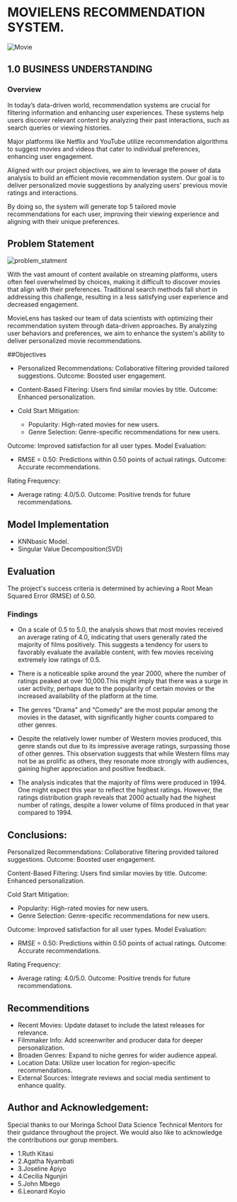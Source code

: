 # MOVIELENS RECOMMENDATION SYSTEM.

![Movie](https://github.com/user-attachments/assets/45199a31-fac2-4921-957e-1e19fe3f65fe)

## 1.0 BUSINESS UNDERSTANDING
### Overview
In today’s data-driven world, recommendation systems are crucial for filtering information and enhancing user experiences. These systems help users discover relevant content by analyzing their past interactions, such as search queries or viewing histories.

Major platforms like Netflix and YouTube utilize recommendation algorithms to suggest movies and videos that cater to individual preferences, enhancing user engagement.

Aligned with our project objectives, we aim to leverage the power of data analysis to build an efficient movie recommendation system. Our goal is to deliver personalized movie suggestions by analyzing users’ previous movie ratings and interactions.

By doing so, the system will generate top 5 tailored movie recommendations for each user, improving their viewing experience and aligning with their unique preferences.

## Problem Statement
![problem_statment](https://github.com/user-attachments/assets/c999d5a6-4bb1-4f40-a26c-070fd37035e8)

With the vast amount of content available on streaming platforms, users often feel overwhelmed by choices, making it difficult to discover movies that align with their preferences. Traditional search methods fall short in addressing this challenge, resulting in a less satisfying user experience and decreased engagement.

MovieLens has tasked our team of data scientists with optimizing their recommendation system through data-driven approaches. By analyzing user behaviors and preferences, we aim to enhance the system's ability to deliver personalized movie recommendations.

##Objectives

- Personalized Recommendations: Collaborative filtering provided tailored suggestions.
Outcome: Boosted user engagement.

- Content-Based Filtering: Users find similar movies by title.
Outcome: Enhanced personalization.

- Cold Start Mitigation:
   - Popularity: High-rated movies for new users.
   - Genre Selection: Genre-specific recommendations for new users.

Outcome: Improved satisfaction for all user types.
Model Evaluation:
- RMSE = 0.50: Predictions within 0.50 points of actual ratings.
Outcome: Accurate recommendations.

Rating Frequency:
- Average rating: 4.0/5.0.
Outcome: Positive trends for future recommendations.


## Model Implementation
- KNNbasic Model.
- Singular Value Decomposition(SVD)
## Evaluation
The project's success criteria is determined by achieving a Root Mean Squared Error (RMSE) of 0.50.


### Findings
- On a scale of 0.5 to 5.0, the analysis shows that most movies received an average rating of 4.0, indicating that users generally rated the majority of films positively. This suggests a tendency for users to favorably evaluate the available content, with few movies receiving extremely low ratings of 0.5.

- There is a noticeable spike around the year 2000, where the number of ratings peaked at over 10,000.This might imply that there was a surge in user activity, perhaps due to the popularity of certain movies or the increased availability of the platform at the time.

- The genres "Drama" and "Comedy" are the most popular among the movies in the dataset, with significantly higher counts compared to other genres.

- Despite the relatively lower number of Western movies produced, this genre stands out due to its impressive average ratings, surpassing those of other genres. This observation suggests that while Western films may not be as prolific as others, they resonate more strongly with audiences, gaining higher appreciation and positive feedback.

- The analysis indicates that the majority of films were produced in 1994. One might expect this year to reflect the highest ratings. However, the ratings distribution graph reveals that 2000 actually had the highest number of ratings, despite a lower volume of films produced in that year compared to 1994.

## Conclusions:
Personalized Recommendations: Collaborative filtering provided tailored suggestions.
Outcome: Boosted user engagement.

Content-Based Filtering: Users find similar movies by title.
Outcome: Enhanced personalization.

Cold Start Mitigation:
- Popularity: High-rated movies for new users.
-  Genre Selection: Genre-specific recommendations for new users.

Outcome: Improved satisfaction for all user types.
Model Evaluation:
- RMSE = 0.50: Predictions within 0.50 points of actual ratings.
Outcome: Accurate recommendations.

Rating Frequency:
-  Average rating: 4.0/5.0.
Outcome: Positive trends for future recommendations.


## Recommenditions
- Recent Movies: Update dataset to include the latest releases for relevance.
- Filmmaker Info: Add screenwriter and producer data for deeper personalization.
- Broaden Genres: Expand to niche genres for wider audience appeal.
- Location Data: Utilize user location for region-specific recommendations.
- External Sources: Integrate reviews and social media sentiment to enhance quality.


## Author and Acknowledgement:
Special thanks to our Moringa School Data Science Technical Mentors for their guidance throughout the project. We would also like to acknowledge the contributions our gorup members.

- 1.Ruth Kitasi
- 2.Agatha Nyambati
- 3.Joseline Apiyo
- 4.Cecilia Ngunjiri
- 5.John Mbego
- 6.Leonard Koyio



